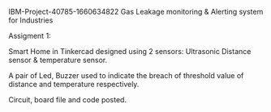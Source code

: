 IBM-Project-40785-1660634822
Gas Leakage monitoring & Alerting system for Industries

Assigment 1:

Smart Home in Tinkercad designed using 2 sensors: Ultrasonic Distance sensor & temperature sensor.

A pair of Led, Buzzer used to indicate the breach of threshold value of distance and temperature respectively.

Circuit, board file and code posted.
